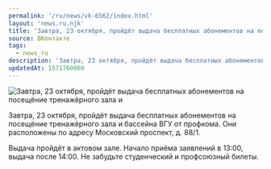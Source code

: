 ```yaml
---
permalink: '/ru/news/vk-6562/index.html'
layout: 'news.ru.njk'
title: 'Завтра, 23 октября, пройдёт выдача бесплатных абонементов на посещёние тренажёрного зала и бассейна'
source: ВКонтакте
tags:
  - news_ru
description: 'Завтра, 23 октября, пройдёт выдача бесплатных абонементов на посещёние тренажёрного зала и бассейна'
updatedAt: 1571760060
---
```

![Завтра, 23 октября, пройдёт выдача бесплатных абонементов на посещёние тренажёрного зала и](https://sun9-75.userapi.com/impf/c858136/v858136992/b2df0/SU5f6JnqNu8.jpg?size=960x640&quality=96&proxy=1&sign=c52d1234b23e119f783cbc779541af8b&c_uniq_tag=OQlISrTy4ESKESfv7j7z0O1KuJSn6GUbXVpWUEBy53E&type=album)

Завтра, 23 октября, пройдёт выдача бесплатных абонементов на посещёние тренажёрного зала и бассейна ВГУ от профкома. Они расположены по адресу Московский проспект, д. 88/1.

Выдача пройдёт в актовом зале. Начало приёма заявлений в 13:00, выдача после 14:00. Не забудьте студенческий и профсоюзный билеты.
